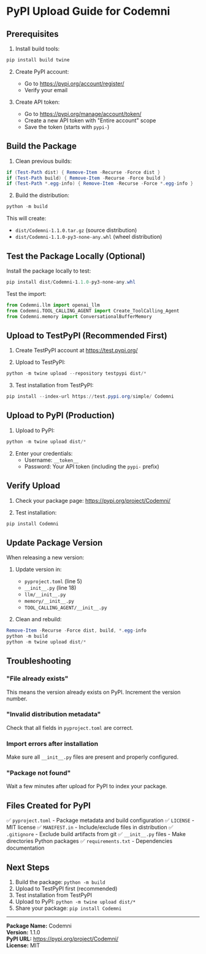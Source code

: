 # PyPI Upload Guide for Codemni

## Prerequisites

1. Install build tools:
```powershell
pip install build twine
```

2. Create PyPI account:
   - Go to https://pypi.org/account/register/
   - Verify your email

3. Create API token:
   - Go to https://pypi.org/manage/account/token/
   - Create a new API token with "Entire account" scope
   - Save the token (starts with `pypi-`)

## Build the Package

1. Clean previous builds:
```powershell
if (Test-Path dist) { Remove-Item -Recurse -Force dist }
if (Test-Path build) { Remove-Item -Recurse -Force build }
if (Test-Path *.egg-info) { Remove-Item -Recurse -Force *.egg-info }
```

2. Build the distribution:
```powershell
python -m build
```

This will create:
- `dist/Codemni-1.1.0.tar.gz` (source distribution)
- `dist/Codemni-1.1.0-py3-none-any.whl` (wheel distribution)

## Test the Package Locally (Optional)

Install the package locally to test:
```powershell
pip install dist/Codemni-1.1.0-py3-none-any.whl
```

Test the import:
```python
from Codemni.llm import openai_llm
from Codemni.TOOL_CALLING_AGENT import Create_ToolCalling_Agent
from Codemni.memory import ConversationalBufferMemory
```

## Upload to TestPyPI (Recommended First)

1. Create TestPyPI account at https://test.pypi.org/

2. Upload to TestPyPI:
```powershell
python -m twine upload --repository testpypi dist/*
```

3. Test installation from TestPyPI:
```powershell
pip install --index-url https://test.pypi.org/simple/ Codemni
```

## Upload to PyPI (Production)

1. Upload to PyPI:
```powershell
python -m twine upload dist/*
```

2. Enter your credentials:
   - Username: `__token__`
   - Password: Your API token (including the `pypi-` prefix)

## Verify Upload

1. Check your package page: https://pypi.org/project/Codemni/

2. Test installation:
```powershell
pip install Codemni
```

## Update Package Version

When releasing a new version:

1. Update version in:
   - `pyproject.toml` (line 5)
   - `__init__.py` (line 18)
   - `llm/__init__.py`
   - `memory/__init__.py`
   - `TOOL_CALLING_AGENT/__init__.py`

2. Clean and rebuild:
```powershell
Remove-Item -Recurse -Force dist, build, *.egg-info
python -m build
python -m twine upload dist/*
```

## Troubleshooting

### "File already exists"
This means the version already exists on PyPI. Increment the version number.

### "Invalid distribution metadata"
Check that all fields in `pyproject.toml` are correct.

### Import errors after installation
Make sure all `__init__.py` files are present and properly configured.

### "Package not found"
Wait a few minutes after upload for PyPI to index your package.

## Files Created for PyPI

✅ `pyproject.toml` - Package metadata and build configuration
✅ `LICENSE` - MIT license
✅ `MANIFEST.in` - Include/exclude files in distribution
✅ `.gitignore` - Exclude build artifacts from git
✅ `__init__.py` files - Make directories Python packages
✅ `requirements.txt` - Dependencies documentation

## Next Steps

1. Build the package: `python -m build`
2. Upload to TestPyPI first (recommended)
3. Test installation from TestPyPI
4. Upload to PyPI: `python -m twine upload dist/*`
5. Share your package: `pip install Codemni`

---

**Package Name:** Codemni  
**Version:** 1.1.0  
**PyPI URL:** https://pypi.org/project/Codemni/  
**License:** MIT
